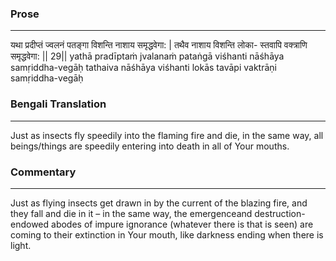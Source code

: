 ### Prose 
 --- 
यथा प्रदीप्तं ज्वलनं पतङ्गा
विशन्ति नाशाय समृद्धवेगा: |
तथैव नाशाय विशन्ति लोका-
स्तवापि वक्त्राणि समृद्धवेगा: || 29||
yathā pradīptaṁ jvalanaṁ pataṅgā
viśhanti nāśhāya samṛiddha-vegāḥ
tathaiva nāśhāya viśhanti lokās
tavāpi vaktrāṇi samṛiddha-vegāḥ

### Bengali Translation 
 --- 
Just as insects fly speedily into the flaming fire and die, in the same way, all beings/things are speedily entering into death in all of Your mouths. 

### Commentary 
 --- 
Just as flying insects get drawn in by the current of the blazing fire, and they fall and die in it – in the same way, the emergenceand destruction-endowed abodes of impure ignorance (whatever there is that is seen) are coming to their extinction in Your mouth, like darkness ending when there is light.